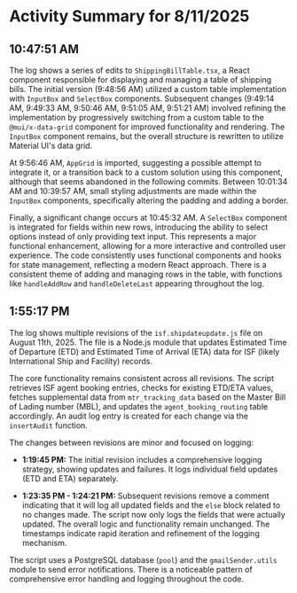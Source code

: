 # Activity Summary for 8/11/2025

## 10:47:51 AM
The log shows a series of edits to `ShippingBillTable.tsx`, a React component responsible for displaying and managing a table of shipping bills.  The initial version (9:48:56 AM) utilized a custom table implementation with  `InputBox` and `SelectBox` components.  Subsequent changes (9:49:14 AM, 9:49:33 AM, 9:50:46 AM, 9:51:05 AM, 9:51:21 AM) involved refining the implementation by progressively switching from a custom table to the `@mui/x-data-grid` component for improved functionality and rendering.  The `InputBox` component remains,  but the overall structure is rewritten to utilize Material UI's data grid.


At 9:56:46 AM,  `AppGrid` is imported, suggesting a possible attempt to integrate it, or a transition back to  a custom solution using this component, although that seems abandoned in the following commits.  Between 10:01:34 AM and 10:39:57 AM, small styling adjustments are made within the `InputBox` components, specifically altering the padding and adding a border.


Finally, a significant change occurs at 10:45:32 AM. A `SelectBox` component is integrated for fields within new rows, introducing the ability to select options instead of only providing text input.  This represents a major functional enhancement, allowing for a more interactive and controlled user experience.  The code consistently uses functional components and hooks for state management, reflecting a modern React approach.  There is a consistent theme of adding and managing rows in the table, with functions like `handleAddRow` and `handleDeleteLast` appearing throughout the log.


## 1:55:17 PM
The log shows multiple revisions of the `isf.shipdateupdate.js` file on August 11th, 2025.  The file is a Node.js module that updates Estimated Time of Departure (ETD) and Estimated Time of Arrival (ETA) data for ISF (likely International Ship and Facility) records.

The core functionality remains consistent across all revisions. The script retrieves ISF agent booking entries, checks for existing ETD/ETA values, fetches supplemental data from `mtr_tracking_data` based on the Master Bill of Lading number (MBL), and updates the `agent_booking_routing` table accordingly.  An audit log entry is created for each change via the `insertAudit` function.

The changes between revisions are minor and focused on logging:

* **1:19:45 PM:** The initial revision includes a comprehensive logging strategy, showing updates and failures.  It logs individual field updates (ETD and ETA) separately.

* **1:23:35 PM - 1:24:21 PM:** Subsequent revisions remove a comment indicating that it will log all updated fields and the `else` block related to no changes made. The script now only logs the fields that were actually updated.  The overall logic and functionality remain unchanged.  The timestamps indicate rapid iteration and refinement of the logging mechanism.

The script uses a PostgreSQL database (`pool`) and the `gmailSender.utils` module to send error notifications.  There is a noticeable pattern of comprehensive error handling and logging throughout the code.
